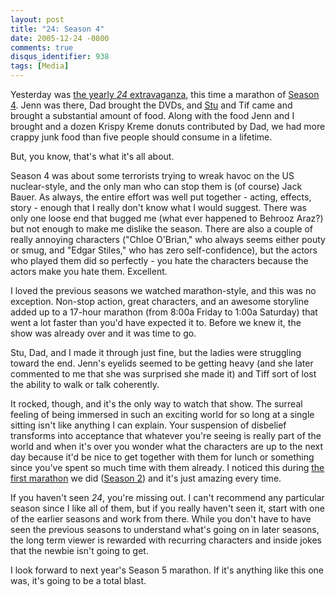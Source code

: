 ```yaml
---
layout: post
title: "24: Season 4"
date: 2005-12-24 -0800
comments: true
disqus_identifier: 938
tags: [Media]
---
```

Yesterday was [the yearly *24*
extravaganza](/archive/2004/12/29/24-season-3-anchorman-resident-evil-apocalypse.aspx),
this time a marathon of [Season
4](http://www.amazon.com/exec/obidos/ASIN/B000B837XI/mhsvortex). Jenn
was there, Dad brought the DVDs, and
[Stu](http://www.stuartthompson.net/) and Tif came and brought a
substantial amount of food. Along with the food Jenn and I brought and a
dozen Krispy Kreme donuts contributed by Dad, we had more crappy junk
food than five people should consume in a lifetime.
 
 But, you know, that's what it's all about.
 
 Season 4 was about some terrorists trying to wreak havoc on the US
nuclear-style, and the only man who can stop them is (of course) Jack
Bauer. As always, the entire effort was well put together - acting,
effects, story - enough that I really don't know what I would suggest.
There was only one loose end that bugged me (what ever happened to
Behrooz Araz?) but not enough to make me dislike the season. There are
also a couple of really annoying characters ("Chloe O'Brian," who always
seems either pouty or smug, and "Edgar Stiles," who has zero
self-confidence), but the actors who played them did so perfectly - you
hate the characters because the actors make you hate them. Excellent.
 
 I loved the previous seasons we watched marathon-style, and this was no
exception. Non-stop action, great characters, and an awesome storyline
added up to a 17-hour marathon (from 8:00a Friday to 1:00a Saturday)
that went a lot faster than you'd have expected it to. Before we knew
it, the show was already over and it was time to go.
 
 Stu, Dad, and I made it through just fine, but the ladies were
struggling toward the end. Jenn's eyelids seemed to be getting heavy
(and she later commented to me that she was surprised she made it) and
Tiff sort of lost the ability to walk or talk coherently.
 
 It rocked, though, and it's the only way to watch that show. The
surreal feeling of being immersed in such an exciting world for so long
at a single sitting isn't like anything I can explain. Your suspension
of disbelief transforms into acceptance that whatever you're seeing is
really part of the world and when it's over you wonder what the
characters are up to the next day because it'd be nice to get together
with them for lunch or something since you've spent so much time with
them already. I noticed this during [the first
marathon](/archive/2004/10/11/24-in-less-than-20.aspx) we did ([Season
2](http://www.amazon.com/exec/obidos/ASIN/B00008YGRU/mhsvortex)) and
it's just amazing every time.
 
 If you haven't seen *24*, you're missing out. I can't recommend any
particular season since I like all of them, but if you really haven't
seen it, start with one of the earlier seasons and work from there.
While you don't have to have seen the previous seasons to understand
what's going on in later seasons, the long term viewer is rewarded with
recurring characters and inside jokes that the newbie isn't going to
get.
 
 I look forward to next year's Season 5 marathon. If it's anything like
this one was, it's going to be a total blast.
